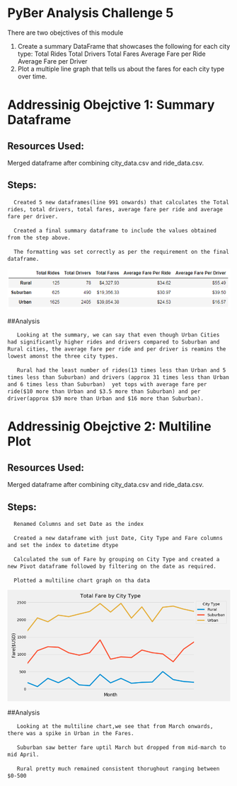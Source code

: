 # PyBer Analysis Challenge 5

There are two obejctives of this module
1. Create a summary DataFrame that showcases the following for each city type:
    Total Rides
    Total Drivers
    Total Fares
    Average Fare per Ride
    Average Fare per Driver
2. Plot a multiple line graph that tells us about the fares for each city type over time.

# Addressinig Obejctive 1: Summary Dataframe
## Resources Used: 
Merged dataframe after combining city_data.csv and ride_data.csv.
## Steps:
      Created 5 new dataframes(line 991 onwards) that calculates the Total rides, total drivers, total fares, average fare per ride and average fare per driver.
          
      Created a final summary dataframe to include the values obtained from the step above.
            
      The formatting was set correctly as per the requirement on the final dataframe.

![alt text](https://github.com/29bharat/PyBer_Analysis/blob/master/analysis/Summary%20Dataframe.PNG)

##Analysis
  
       Looking at the summary, we can say that even though Urban Cities had significantly higher rides and drivers compared to Suburban and Rural cities, the average fare per ride and per driver is reamins the lowest amonst the three city types.
         
       Rural had the least number of rides(13 times less than Urban and 5 times less than Suburban) and drivers (approx 31 times less than Urban and 6 times less than Suburban)  yet tops with average fare per ride($10 more than Urban and $3.5 more than Suburban) and per driver(approx $39 more than Urban and $16 more than Suburban).
         
         
# Addressinig Obejctive 2: Multiline Plot
## Resources Used: 
Merged dataframe after combining city_data.csv and ride_data.csv.
## Steps:
      Renamed Columns and set Date as the index
        
      Created a new dataframe with just Date, City Type and Fare columns and set the index to datetime dtype
        
      Calculated the sum of Fare by grouping on City Type and created a new Pivot dataframe followed by filtering on the date as required.
        
      Plotted a multiline chart graph on tha data
      
![alt text](https://github.com/29bharat/PyBer_Analysis/blob/master/analysis/PyBerChallenge5.png)

##Analysis
  
       Looking at the multiline chart,we see that from March onwards, there was a spike in Urban in the Fares.
         
       Suburban saw better fare uptil March but dropped from mid-march to mid April.
         
       Rural pretty much remained consistent thorughout ranging between $0-500
